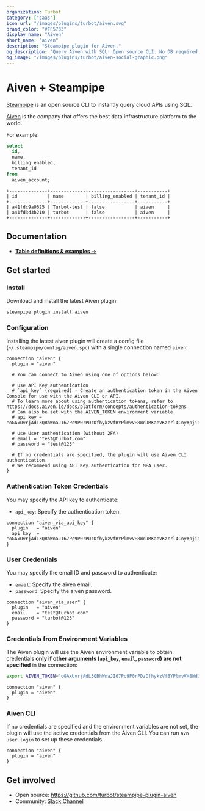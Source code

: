 ```yaml
---
organization: Turbot
category: ["saas"]
icon_url: "/images/plugins/turbot/aiven.svg"
brand_color: "#FF5733"
display_name: "Aiven"
short_name: "aiven"
description: "Steampipe plugin for Aiven."
og_description: "Query Aiven with SQL! Open source CLI. No DB required."
og_image: "/images/plugins/turbot/aiven-social-graphic.png"
---
```


# Aiven + Steampipe

[Steampipe](https://steampipe.io) is an open source CLI to instantly query cloud APIs using SQL.

[Aiven](https://aiven.io) is the company that offers the best data infrastructure platform to the world.

For example:

```sql
select
  id,
  name,
  billing_enabled,
  tenant_id
from
  aiven_account;
```

```
+--------------+-------------+-----------------+-----------+
| id           | name        | billing_enabled | tenant_id |
+--------------+-------------+-----------------+-----------+
| a41fdc9a0625 | Turbot-test | false           | aiven     |
| a41fd3d3b210 | turbot      | false           | aiven     |
+--------------+-------------+-----------------+-----------+
```

## Documentation

- **[Table definitions & examples →](/plugins/turbot/aiven/tables)**

## Get started

### Install

Download and install the latest Aiven plugin:

```bash
steampipe plugin install aiven
```

### Configuration

Installing the latest aiven plugin will create a config file (`~/.steampipe/config/aiven.spc`) with a single connection named `aiven`:

```hcl
connection "aiven" {
  plugin = "aiven"

  # You can connect to Aiven using one of options below:

  # Use API Key authentication
  # `api_key` (required) - Create an authentication token in the Aiven Console for use with the Aiven CLI or API.
  # To learn more about using authentication tokens, refer to https://docs.aiven.io/docs/platform/concepts/authentication-tokens
  # Can also be set with the AIVEN_TOKEN environment variable.
  # api_key = "oGAxUvrjAdL3QBhWnaJI67Pc9P0rPDzDfhykzVfBYPlmvVH8WdJMKaeVKzcrl4CnyXpjiaKJCCNT+OkbpxfWdDNqwZPngS"

  # Use User authentication (without 2FA)
  # email = "test@turbot.com"
  # password = "test@123"

  # If no credentials are specified, the plugin will use Aiven CLI authentication.
  # We recommend using API Key authentication for MFA user.
}
```

### Authentication Token Credentials

You may specify the API key to authenticate:

- `api_key`: Specify the authentication token.

```hcl
connection "aiven_via_api_key" {
  plugin   = "aiven"
  api_key  = "oGAxUvrjAdL3QBhWnaJI67Pc9P0rPDzDfhykzVfBYPlmvVH8WdJMKaeVKzcrl4CnyXpjiaKJCCNT+OkbpxfWdDNqwZPngS"
}
```

### User Credentials

You may specify the email ID and password to authenticate:

- `email`: Specify the aiven email.
- `password`: Specify the aiven password.

```hcl
connection "aiven_via_user" {
  plugin   = "aiven"
  email    = "test@turbot.com"
  password = "turbot@123"
}
```

### Credentials from Environment Variables

The Aiven plugin will use the Aiven environment variable to obtain credentials **only if other arguments (`api_key`, `email`, `password`) are not specified** in the connection:

```sh
export AIVEN_TOKEN="oGAxUvrjAdL3QBhWnaJI67Pc9P0rPDzDfhykzVfBYPlmvVH8WdJMKaeVKzcrl4Cny"
```

```hcl
connection "aiven" {
  plugin = "aiven"
}
```

### Aiven CLI

If no credentials are specified and the environment variables are not set, the plugin will use the active credentials from the Aiven CLI. You can run `avn user login` to set up these credentials.

```hcl
connection "aiven" {
  plugin = "aiven"
}
```

## Get involved

- Open source: https://github.com/turbot/steampipe-plugin-aiven
- Community: [Slack Channel](https://steampipe.io/community/join)
